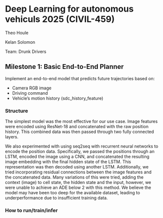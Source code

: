 # Deep Learning for autonomous vehiculs 2025 (CIVIL-459)
Theo Houle

Kelan Solomon

Team: Drunk Drivers
## Milestone 1: Basic End-to-End Planner
Implement an end-to-end model that predicts future trajectories based on:
- Camera RGB image
- Driving command
- Vehicle’s motion history (sdc_history_feature)
### Structure
The simplest model was the most effective for our use case. Image features were encoded using ResNet-18 and concatenated with the raw position history. This combined data was then passed through two fully connected layers.

We also experimented with using seq2seq with recurrent neural networks to encode the position data. Specifically, we passed the positions through an LSTM, encoded the image using a CNN, and concatenated the resulting image embedding with the final hidden state of the LSTM. This representation was then decoded using another LSTM. Additionally, we tried incorporating residual connections between the image features and the concatenated data. Many variations of this were tried, adding the context (image) to cell state, the hidden state and the input, however, we were unable to achieve an ADE below 2 with this method. We believe the model may have been too deep for the available dataset, leading to underperformance due to insufficient training data. 

### How to run/train/infer
